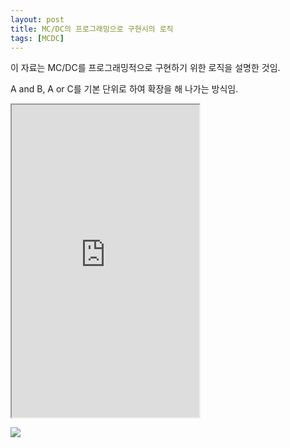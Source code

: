 ```yaml
---
layout: post
title: MC/DC의 프로그래밍으로 구현시의 로직
tags: [MCDC]
---
```


이 자료는 MC/DC를 프로그래밍적으로 구현하기 위한 로직을 설명한 것임. 

A and B, A or C를 기본 단위로 하여 확장을 해 나가는 방식임.



<iframe sandbox="" src="https://cheuora.github.io/allpairs/MCDC.html"  height="500"></iframe> 



![](https://licensebuttons.net/l/by-sa/3.0/88x31.png)

